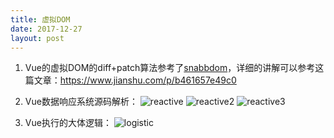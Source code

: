 ```yaml
---
title: 虚拟DOM
date: 2017-12-27
layout: post
---
```

1. Vue的虚拟DOM的diff+patch算法参考了[snabbdom](https://github.com/snabbdom/snabbdom/blob/master/src/snabbdom.ts)，详细的讲解可以参考这篇文章：https://www.jianshu.com/p/b461657e49c0
2. Vue数据响应系统源码解析：
![reactive](http://zbtupian.ks3-cn-beijing.ksyun.com/zhibo/zbact_4165466db25710de0d72877a645a0d48.png)
![reactive2](http://zbtupian.ks3-cn-beijing.ksyun.com/zhibo/zbact_f730b51da2b078f0e85e2437fed7e5bb.jpeg)
![reactive3](http://zbtupian.ks3-cn-beijing.ksyun.com/zhibo/zbact_a43ece8cbd2593c6e6d055d0a893a46a.jpeg)

3. Vue执行的大体逻辑：
![logistic](http://zbtupian.ks3-cn-beijing.ksyun.com/zhibo/zbact_87f466aa077d6a6bdf5aacce1f15b31b.png)